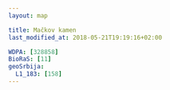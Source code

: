 ```yaml
---
layout: map

title: Mačkov kamen
last_modified_at: 2018-05-21T19:19:16+02:00

WDPA: [328858]
BioRaS: [11]
geoSrbija:
  L1_183: [158]
---
```

